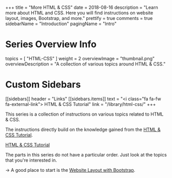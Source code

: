+++
title = "More HTML & CSS"
date = 2018-08-16
description = "Learn more about HTML and CSS. Here you will find instructions on website layout, images, Bootstrap, and more."
prettify = true
comments = true
sidebarName = "Introduction"
pagingName = "Intro"

# Series Overview Info
topics = [ "HTML-CSS" ]
weight = 2
overviewImage = "thumbnail.png"
overviewDescription = "A collection of various topics around HTML & CSS."

# Custom Sidebars
[[sidebars]]
header = "Links"
[[sidebars.items]]
text = "<i class=\"fa fa-fw fa-external-link\"></i> HTML & CSS Tutorial"
link = "/library/html-css/"
+++

This series is a collection of instructions on various topics related to HTML & CSS.

The instructions directly build on the knowledge gained from the [HTML & CSS Tutorial](/library/html-css/).

<a href="/library/html-css/" class="btn btn-warning"><i class="fa fa-hand-o-right"></i> HTML &amp; CSS Tutorial</a>

The parts in this series do not have a particular order. Just look at the topics that you're interested in.

&rarr; A good place to start is the [Website Layout with Bootstrap](/library/more-html-css/website-layout/).



<!-- MORE IDEAS


## Logomakr

* http://logomakr.com/
* https://www.youtube.com/watch?v=mFnKu3-n-HI#t=5905


## Bootstrap

* Formularelemente: Buttons, Checkbox, Radio-Button, Inputs, Textarea


## HTML

* Special Characters: 
  * http://learn.shayhowe.com/html-css/getting-to-know-html/#practice-1
  * http://copypastecharacter.com/
  * Buch S. 199
* Tables?


## More CSS

http://learn.shayhowe.com/html-css/getting-to-know-css/
Buch S. 244 ff.

* The Cascade
* Specificity
* Common properties
* Float
* Ränder (padding, margin, border), Buch S. 306 ff.


## Vorgehensweise/Arbeitsablauf zum erstellen einer Webseite

* Buch S. 458ff.
* Wireframes: http://gomockingbird.com, http://lovelycharts.com

-->